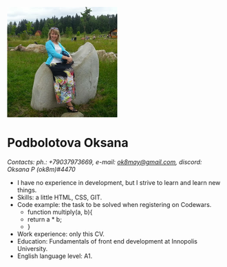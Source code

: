 ![foto](./img/foto.png)
# Podbolotova Oksana   
_Contacts: ph.: +79037973669, e-mail: ok8may@gmail.com, discord: Oksana P (ok8m)#4470_   
* I have no experience in development, but I strive to learn and learn new things. 
* Skills: a little HTML, CSS, GIT.   
* Code example: the task to be solved when registering on Codewars.
  * function multiply(a, b){
  * return a * b;
  * }               
* Work experience: only this CV.
* Education: Fundamentals of front end development at Innopolis University.
* English language level: A1.